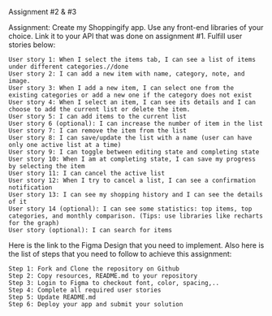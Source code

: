 Assignment #2 & #3

Assignment: Create my Shoppingify app. Use any front-end libraries of your choice. Link it to your API that was done on assignment #1. Fulfill user stories below:

    User story 1: When I select the items tab, I can see a list of items under different categories.//done
    User story 2: I can add a new item with name, category, note, and image.
    User story 3: When I add a new item, I can select one from the existing categories or add a new one if the category does not exist
    User story 4: When I select an item, I can see its details and I can choose to add the current list or delete the item.
    User story 5: I can add items to the current list
    User story 6 (optional): I can increase the number of item in the list
    User story 7: I can remove the item from the list
    User story 8: I can save/update the list with a name (user can have only one active list at a time)
    User story 9: I can toggle between editing state and completing state
    User story 10: When I am at completing state, I can save my progress by selecting the item
    User story 11: I can cancel the active list
    User story 12: When I try to cancel a list, I can see a confirmation notification
    User story 13: I can see my shopping history and I can see the details of it
    User story 14 (optional): I can see some statistics: top items, top categories, and monthly comparison. (Tips: use libraries like recharts for the graph)
    User story (optional): I can search for items

Here is the link to the Figma Design that you need to implement. Also here is the list of steps that you need to follow to achieve this assignment:

    Step 1: Fork and Clone the repository on Github
    Step 2: Copy resources, README.md to your repository
    Step 3: Login to Figma to checkout font, color, spacing,..
    Step 4: Complete all required user stories
    Step 5: Update README.md
    Step 6: Deploy your app and submit your solution
